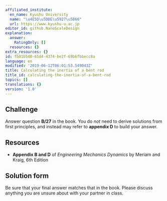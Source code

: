 ```yaml
---
affiliated_institute:
  en_name: Kyushu University
  name: "\u4E5D\u5DDE\u5927\u5B66"
  url: https://www.kyushu-u.ac.jp
editor_id: github.NanoScaleDesign
explanation:
  answer:
    RatingOnly: []
  resources: {}
extra_resources: {}
id: fb01b540-65d4-4374-be2f-69b6fbbecc8a
language: en
modified: '2019-06-12T06:01:53.549043Z'
title: Calculating the inertia of a bent rod
title_id: calculating-the-inertia-of-a-bent-rod
topics: []
translations: {}
version: '1.0'
---
```


## Challenge
Answer question **B/27** in the book. You do *not* need to derive solutions from first principles, and instead may refer to **appendix D** to build your answer.

## Resources
- **Appendix B and D** of *Engineering Mechanics Dynamics* by Meriam and Kraig, 6th Edition


## Solution form
Be sure that your final answer matches that in the book.
Please discuss anything you are unsure about with your partner in class.
